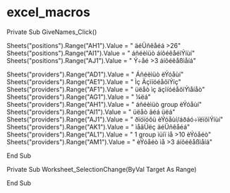 excel_macros
============
Private Sub GiveNames_Click()

Sheets("positions").Range("AH1").Value = " äéÜñêåéá >26"
Sheets("positions").Range("AI1").Value = " áñéèìüò áíôéêåéìÝíùí"
Sheets("positions").Range("AJ1").Value = " Ý÷åé >3 áíôéêåßìåíá"

Sheets("providers").Range("AD1").Value = " Áñéèìüò èÝóåùí"
Sheets("providers").Range("AE1").Value = " Ìç ÄçìïóéåõìÝíç"
Sheets("providers").Range("AF1").Value = " üëåò ìç äçìïóéåõìÝìåíåò"
Sheets("providers").Range("AG1").Value = " ¼ëá"
Sheets("providers").Range("AH1").Value = " áñéèìüò group èÝóåùí"
Sheets("providers").Range("AI1").Value = " üëåò ãéá üëá"
Sheets("providers").Range("AJ1").Value = " ðïóïóôü èÝóåùí/áðáó÷ïëïõìÝíùí"
Sheets("providers").Range("AK1").Value = " ìåãÜëç äéÜñêåéá"
Sheets("providers").Range("AL1").Value = " 1 group ìüíï ìå >10 èÝóåéò"
Sheets("providers").Range("AM1").Value = " èÝóåéò ìå >3 áíôéêåßìåíá"


End Sub


Private Sub Worksheet_SelectionChange(ByVal Target As Range)

End Sub



